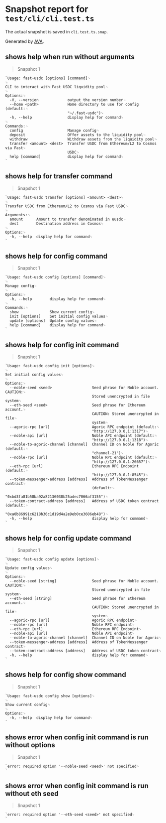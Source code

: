 # Snapshot report for `test/cli/cli.test.ts`

The actual snapshot is saved in `cli.test.ts.snap`.

Generated by [AVA](https://avajs.dev).

## shows help when run without arguments

> Snapshot 1

    `Usage: fast-usdc [options] [command]␊
    ␊
    CLI to interact with Fast USDC liquidity pool␊
    ␊
    Options:␊
      -V, --version             output the version number␊
      --home <path>             Home directory to use for config (default:␊
                                "~/.fast-usdc")␊
      -h, --help                display help for command␊
    ␊
    Commands:␊
      config                    Manage config␊
      deposit                   Offer assets to the liquidity pool␊
      withdraw                  Withdraw assets from the liquidity pool␊
      transfer <amount> <dest>  Transfer USDC from Ethereum/L2 to Cosmos via Fast␊
                                USDC␊
      help [command]            display help for command␊
    `

## shows help for transfer command

> Snapshot 1

    `Usage: fast-usdc transfer [options] <amount> <dest>␊
    ␊
    Transfer USDC from Ethereum/L2 to Cosmos via Fast USDC␊
    ␊
    Arguments:␊
      amount      Amount to transfer denominated in uusdc␊
      dest        Destination address in Cosmos␊
    ␊
    Options:␊
      -h, --help  display help for command␊
    `

## shows help for config command

> Snapshot 1

    `Usage: fast-usdc config [options] [command]␊
    ␊
    Manage config␊
    ␊
    Options:␊
      -h, --help        display help for command␊
    ␊
    Commands:␊
      show              Show current config␊
      init [options]    Set initial config values␊
      update [options]  Update config values␊
      help [command]    display help for command␊
    `

## shows help for config init command

> Snapshot 1

    `Usage: fast-usdc config init [options]␊
    ␊
    Set initial config values␊
    ␊
    Options:␊
      --noble-seed <seed>                  Seed phrase for Noble account. CAUTION:␊
                                           Stored unencrypted in file system␊
      --eth-seed <seed>                    Seed phrase for Ethereum account.␊
                                           CAUTION: Stored unencrypted in file␊
                                           system␊
      --agoric-rpc [url]                   Agoric RPC endpoint (default:␊
                                           "http://127.0.0.1:1317")␊
      --noble-api [url]                    Noble API endpoint (default:␊
                                           "http://127.0.0.1:1318")␊
      --noble-to-agoric-channel [channel]  Channel ID on Noble for Agoric (default:␊
                                           "channel-21")␊
      --noble-rpc [url]                    Noble RPC endpoint (default:␊
                                           "http://127.0.0.1:26657")␊
      --eth-rpc [url]                      Ethereum RPC Endpoint (default:␊
                                           "http://127.0.0.1:8545")␊
      --token-messenger-address [address]  Address of TokenMessenger contract␊
                                           (default:␊
                                           "0xbd3fa81b58ba92a82136038b25adec7066af3155")␊
      --token-contract-address [address]   Address of USDC token contract (default:␊
                                           "0xa0b86991c6218b36c1d19d4a2e9eb0ce3606eb48")␊
      -h, --help                           display help for command␊
    `

## shows help for config update command

> Snapshot 1

    `Usage: fast-usdc config update [options]␊
    ␊
    Update config values␊
    ␊
    Options:␊
      --noble-seed [string]                Seed phrase for Noble account. CAUTION:␊
                                           Stored unencrypted in file system␊
      --eth-seed [string]                  Seed phrase for Ethereum account.␊
                                           CAUTION: Stored unencrypted in file␊
                                           system␊
      --agoric-rpc [url]                   Agoric RPC endpoint␊
      --noble-rpc [url]                    Noble RPC endpoint␊
      --eth-rpc [url]                      Ethereum RPC Endpoint␊
      --noble-api [url]                    Noble API endpoint␊
      --noble-to-agoric-channel [channel]  Channel ID on Noble for Agoric␊
      --token-messenger-address [address]  Address of TokenMessenger contract␊
      --token-contract-address [address]   Address of USDC token contract␊
      -h, --help                           display help for command␊
    `

## shows help for config show command

> Snapshot 1

    `Usage: fast-usdc config show [options]␊
    ␊
    Show current config␊
    ␊
    Options:␊
      -h, --help  display help for command␊
    `

## shows error when config init command is run without options

> Snapshot 1

    `error: required option '--noble-seed <seed>' not specified␊
    `

## shows error when config init command is run without eth seed

> Snapshot 1

    `error: required option '--eth-seed <seed>' not specified␊
    `
